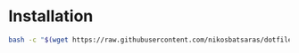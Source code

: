 # Installation
```bash
bash -c "$(wget https://raw.githubusercontent.com/nikosbatsaras/dotfiles/master/rtv/install.sh -O -)"
```
